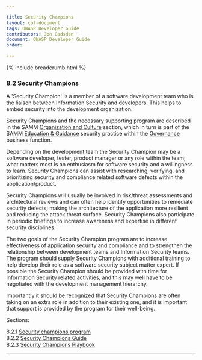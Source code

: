 ```yaml
---

title: Security Champions
layout: col-document
tags: OWASP Developer Guide
contributors: Jon Gadsden
document: OWASP Developer Guide
order:

---
```


{% include breadcrumb.html %}

### 8.2 Security Champions

A 'Security Champion' is a member of a software development team who is
the liaison between Information Security and developers.
This helps to embed security into the development organization.

Security Champions and the necessary supporting program are described in
the SAMM [Organization and Culture][sammgegtb] section,
which in turn is part of the SAMM [Education & Guidance][sammgeg] security practice
within the [Governance][sammg] business function.

Depending on the development team the Security Champion may be a software developer, tester, product manager
or any role within the team; what matters most is an enthusiasm for software security and a willingness to learn.
Security Champions can assist with researching, verifying,
and prioritizing security and compliance related software defects within the application/product.

Security Champions will usually be involved in risk/threat assessments and architectural reviews
and can often help identify opportunities to remediate security defects;
making the architecture of the application more resilient and reducing the attack threat surface.
Security Champions also participate in periodic briefings to increase awareness
and expertise in different security disciplines.

The two goals of the Security Champion program are to increase effectiveness of application security and compliance
and to strengthen the relationship between development teams and Information Security teams.
The program should supply Security Champions with additional training
to help develop their role as a software security subject matter expert.
If possible the Security Champion should be provided with time for Information Security related activities,
and this may well have to be negotiated with the development management hierarchy.

Importantly it should be recognized that Security Champions are often taking on an extra role
in addition to their existing one, and it is important that support is provided by the program for their well-being.

Sections:

8.2.1 [Security champions program](#security-champions-program)  
8.2.2 [Security Champions Guide](#security-champions-guide)  
8.2.3 [Security Champions Playbook](#security-champions-playbook)  

----

[sammg]: https://owaspsamm.org/model/governance/
[sammgeg]: https://owaspsamm.org/model/governance/education-and-guidance/
[sammgegtb]: https://owaspsamm.org/model/governance/education-and-guidance/stream-b/
